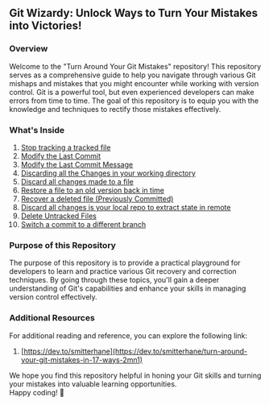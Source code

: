 ## Git Wizardy: Unlock Ways to Turn Your Mistakes into Victories!


### Overview
Welcome to the "Turn Around Your Git Mistakes" repository! This repository serves as a comprehensive guide to help you navigate through various Git mishaps and mistakes that you might encounter while working with version control. Git is a powerful tool, but even experienced developers can make errors from time to time. The goal of this repository is to equip you with the knowledge and techniques to rectify those mistakes effectively.

### What's Inside

 1. [Stop tracking a tracked file](./topics/1.Stop%20tracking%20a%20tracked%20file.md)
 2. [Modify the Last Commit](./topics/2.Modify%20the%20Last%20Commit.md)
 3. [Modify the Last Commit Message](./topics/3.Modify%20the%20Last%20Commit%20Message.md)
 4. [Discarding all the Changes in your working directory](./topics/4.%20Discarding%20all%20Changes%20in%20your%20working%20directory.md)
 5. [Discard all changes made to a file](./topics/5.%20Discard%20all%20changes%20made%20to%20a%20file.md)
 6. [Restore a file to an old version back in time](./topics/6.%20Restore%20a%20file%20to%20an%20old%20version%20back%20in%20time.md)
 7. [Recover a deleted file (Previously Committed)](./topics/7.%20Recover%20a%20deleted%20file(previously%20committed).md)
 8. [Discard all changes is your local repo to extract state in remote](./topics/8.%20Discard%20all%20changes%20in%20your%20local%20repo%20to%20exact%20state%20in%20remote.md)
 9. [Delete Untracked Files](./topics/9.%20Delete%20Untracked%20Files.md)
 10. [Switch a commit to a different branch](./topics/10.%20Switch%20a%20commit%20to%20a%20different%20branch.md)

### Purpose of this Repository
The purpose of this repository is to provide a practical playground for developers to learn and practice various Git recovery and correction techniques. By going through these topics, you'll gain a deeper understanding of Git's capabilities and enhance your skills in managing version control effectively.
 
### Additional Resources
For additional reading and reference, you can explore the following link: 
1. [https://dev.to/smitterhane](https://dev.to/smitterhane/turn-around-your-git-mistakes-in-17-ways-2mn1)

We hope you find this repository helpful in honing your Git skills and turning your mistakes into valuable learning opportunities.<br> Happy coding! 🚀
